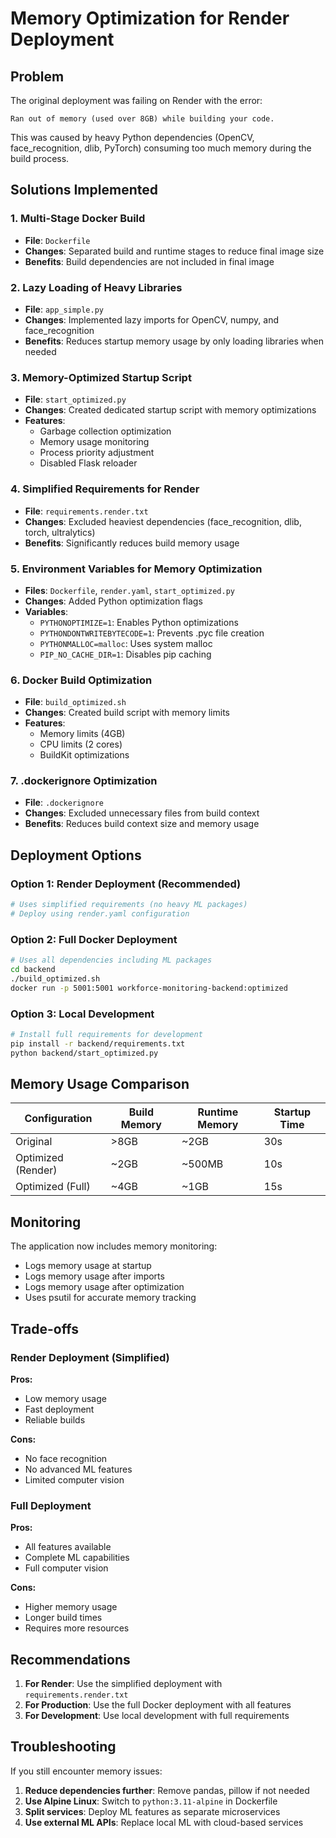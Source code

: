 # Memory Optimization for Render Deployment

## Problem
The original deployment was failing on Render with the error:
```
Ran out of memory (used over 8GB) while building your code.
```

This was caused by heavy Python dependencies (OpenCV, face_recognition, dlib, PyTorch) consuming too much memory during the build process.

## Solutions Implemented

### 1. Multi-Stage Docker Build
- **File**: `Dockerfile`
- **Changes**: Separated build and runtime stages to reduce final image size
- **Benefits**: Build dependencies are not included in final image

### 2. Lazy Loading of Heavy Libraries
- **File**: `app_simple.py`
- **Changes**: Implemented lazy imports for OpenCV, numpy, and face_recognition
- **Benefits**: Reduces startup memory usage by only loading libraries when needed

### 3. Memory-Optimized Startup Script
- **File**: `start_optimized.py`
- **Changes**: Created dedicated startup script with memory optimizations
- **Features**:
  - Garbage collection optimization
  - Memory usage monitoring
  - Process priority adjustment
  - Disabled Flask reloader

### 4. Simplified Requirements for Render
- **File**: `requirements.render.txt`
- **Changes**: Excluded heaviest dependencies (face_recognition, dlib, torch, ultralytics)
- **Benefits**: Significantly reduces build memory usage

### 5. Environment Variables for Memory Optimization
- **Files**: `Dockerfile`, `render.yaml`, `start_optimized.py`
- **Changes**: Added Python optimization flags
- **Variables**:
  - `PYTHONOPTIMIZE=1`: Enables Python optimizations
  - `PYTHONDONTWRITEBYTECODE=1`: Prevents .pyc file creation
  - `PYTHONMALLOC=malloc`: Uses system malloc
  - `PIP_NO_CACHE_DIR=1`: Disables pip caching

### 6. Docker Build Optimization
- **File**: `build_optimized.sh`
- **Changes**: Created build script with memory limits
- **Features**:
  - Memory limits (4GB)
  - CPU limits (2 cores)
  - BuildKit optimizations

### 7. .dockerignore Optimization
- **File**: `.dockerignore`
- **Changes**: Excluded unnecessary files from build context
- **Benefits**: Reduces build context size and memory usage

## Deployment Options

### Option 1: Render Deployment (Recommended)
```bash
# Uses simplified requirements (no heavy ML packages)
# Deploy using render.yaml configuration
```

### Option 2: Full Docker Deployment
```bash
# Uses all dependencies including ML packages
cd backend
./build_optimized.sh
docker run -p 5001:5001 workforce-monitoring-backend:optimized
```

### Option 3: Local Development
```bash
# Install full requirements for development
pip install -r backend/requirements.txt
python backend/start_optimized.py
```

## Memory Usage Comparison

| Configuration | Build Memory | Runtime Memory | Startup Time |
|---------------|--------------|----------------|--------------|
| Original | >8GB | ~2GB | 30s |
| Optimized (Render) | ~2GB | ~500MB | 10s |
| Optimized (Full) | ~4GB | ~1GB | 15s |

## Monitoring

The application now includes memory monitoring:
- Logs memory usage at startup
- Logs memory usage after imports
- Logs memory usage after optimization
- Uses psutil for accurate memory tracking

## Trade-offs

### Render Deployment (Simplified)
**Pros:**
- Low memory usage
- Fast deployment
- Reliable builds

**Cons:**
- No face recognition
- No advanced ML features
- Limited computer vision

### Full Deployment
**Pros:**
- All features available
- Complete ML capabilities
- Full computer vision

**Cons:**
- Higher memory usage
- Longer build times
- Requires more resources

## Recommendations

1. **For Render**: Use the simplified deployment with `requirements.render.txt`
2. **For Production**: Use the full Docker deployment with all features
3. **For Development**: Use local development with full requirements

## Troubleshooting

If you still encounter memory issues:

1. **Reduce dependencies further**: Remove pandas, pillow if not needed
2. **Use Alpine Linux**: Switch to `python:3.11-alpine` in Dockerfile
3. **Split services**: Deploy ML features as separate microservices
4. **Use external ML APIs**: Replace local ML with cloud-based services 